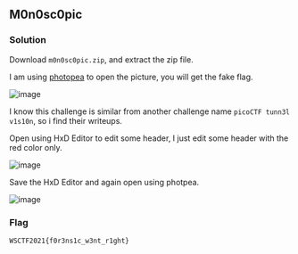 ## M0n0sc0pic

### Solution

Download `m0n0sc0pic.zip`, and extract the zip file.

I am using [photopea](https://www.photopea.com) to open the picture, you will get the fake flag.

![image](https://github.com/0hanif0/rAKSASA2023CTF-Writeups/assets/23289982/a2878231-db51-4384-8cdc-017f55f75519)

I know this challenge is similar from another challenge name `picoCTF tunn3l v1s10n`, so i find their writeups.

Open using HxD Editor to edit some header, I just edit some header with the red color only.

![image](https://github.com/0hanif0/rAKSASA2023CTF-Writeups/assets/23289982/1bd6ca19-3e1c-4ff6-94c9-d3dab20a102e)

Save the HxD Editor and again open using photpea.

![image](https://github.com/0hanif0/rAKSASA2023CTF-Writeups/assets/23289982/d1429d5b-be90-4765-b881-9ece4d9602a4)

### Flag

`WSCTF2021{f0r3ns1c_w3nt_r1ght}`
